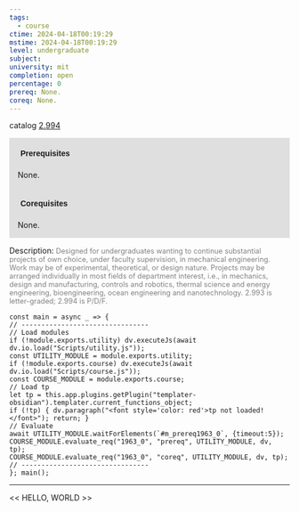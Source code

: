 ```yaml
---
tags:
  - course
ctime: 2024-04-18T00:19:29
mstime: 2024-04-18T00:19:29
level: undergraduate
subject: 
university: mit
completion: open
percentage: 0
prereq: None.
coreq: None.
---
```


catalog [2.994](http://student.mit.edu/catalog/m2c.html#2.994)

<span style="display: block; padding: 15px; background-color: rgb(100, 100, 100, 0.2);"><font id="m_prereq1963_0" style="display: block; font-family: Arial, sans-serif; font-weight: bold; padding: 5px">Prerequisites</font><br><span id="prereq1963_0">None.</span></span>
<span style="display: block; padding: 15px; background-color: rgb(100, 100, 100, 0.2);"><font id="m_coreq1963_0" style="display: block; font-family: Arial, sans-serif; font-weight: bold; padding: 5px">Corequisites</font><br><span id="coreq1963_0">None.</span></span>

<font style="">Description:</font>
<font style="color: grey; font-size: 0.8rem;">Designed for undergraduates wanting to continue substantial projects of own choice, under faculty supervision, in mechanical engineering. Work may be of experimental, theoretical, or design nature. Projects may be arranged individually in most fields of department interest, i.e., in mechanics, design and manufacturing, controls and robotics, thermal science and energy engineering, bioengineering, ocean engineering and nanotechnology.  2.993 is letter-graded; 2.994 is P/D/F.</font>

```dataviewjs
const main = async _ => {
// --------------------------------
// Load modules
if (!module.exports.utility) dv.executeJs(await dv.io.load("Scripts/utility.js"));
const UTILITY_MODULE = module.exports.utility;
if (!module.exports.course) dv.executeJs(await dv.io.load("Scripts/course.js"));
const COURSE_MODULE = module.exports.course;
// Load tp
let tp = this.app.plugins.getPlugin("templater-obsidian").templater.current_functions_object;
if (!tp) { dv.paragraph("<font style='color: red'>tp not loaded!</font>"); return; }
// Evaluate
await UTILITY_MODULE.waitForElements(`#m_prereq1963_0`, {timeout:5});
COURSE_MODULE.evaluate_req("1963_0", "prereq", UTILITY_MODULE, dv, tp);
COURSE_MODULE.evaluate_req("1963_0", "coreq", UTILITY_MODULE, dv, tp);
// --------------------------------
}; main();
```

---

<< HELLO, WORLD >>
